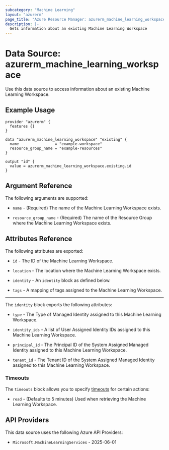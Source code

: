 ```yaml
---
subcategory: "Machine Learning"
layout: "azurerm"
page_title: "Azure Resource Manager: azurerm_machine_learning_workspace"
description: |-
  Gets information about an existing Machine Learning Workspace
---
```


# Data Source: azurerm_machine_learning_workspace

Use this data source to access information about an existing Machine Learning Workspace.

## Example Usage

```hcl
provider "azurerm" {
  features {}
}

data "azurerm_machine_learning_workspace" "existing" {
  name                = "example-workspace"
  resource_group_name = "example-resources"
}

output "id" {
  value = azurerm_machine_learning_workspace.existing.id
}
```

## Argument Reference

The following arguments are supported:

* `name` - (Required) The name of the Machine Learning Workspace exists.

* `resource_group_name` - (Required) The name of the Resource Group where the Machine Learning Workspace exists.

## Attributes Reference

The following attributes are exported:

* `id` - The ID of the Machine Learning Workspace.

* `location` - The location where the Machine Learning Workspace exists.

* `identity` - An `identity` block as defined below.

* `tags` - A mapping of tags assigned to the Machine Learning Workspace.

---

The `identity` block exports the following attributes:

* `type` - The Type of Managed Identity assigned to this Machine Learning Workspace.

* `identity_ids` - A list of User Assigned Identity IDs assigned to this Machine Learning Workspace.

* `principal_id` - The Principal ID of the System Assigned Managed Identity assigned to this Machine Learning Workspace.

* `tenant_id` - The Tenant ID of the System Assigned Managed Identity assigned to this Machine Learning Workspace.

### Timeouts

The `timeouts` block allows you to specify [timeouts](https://www.terraform.io/language/resources/syntax#operation-timeouts) for certain actions:

* `read` - (Defaults to 5 minutes) Used when retrieving the Machine Learning Workspace.

## API Providers
<!-- This section is generated, changes will be overwritten -->
This data source uses the following Azure API Providers:

* `Microsoft.MachineLearningServices` - 2025-06-01

